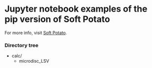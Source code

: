 # Jupyter notebook examples of the pip version of Soft Potato

For more info, visit [Soft Potato](https://oliverrdz.xyz/soft-potato).

### Directory tree

* calc/
    * microdisc_LSV
